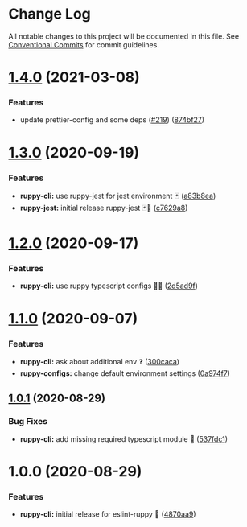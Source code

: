 # Change Log

All notable changes to this project will be documented in this file.
See [Conventional Commits](https://conventionalcommits.org) for commit guidelines.

# [1.4.0](https://github.com/Ruppyio/eslint-configs/compare/eslint-ruppy@1.3.0...eslint-ruppy@1.4.0) (2021-03-08)

### Features

- update prettier-config and some deps ([#219](https://github.com/Ruppyio/eslint-configs/issues/219)) ([874bf27](https://github.com/Ruppyio/eslint-configs/commit/874bf278e81d2193aa11e0545ceaca59df6a29a0))

# [1.3.0](https://github.com/Ruppyio/eslint-configs/compare/eslint-ruppy@1.2.0...eslint-ruppy@1.3.0) (2020-09-19)

### Features

- **ruppy-cli:** use ruppy-jest for jest environment 🃏 ([a83b8ea](https://github.com/Ruppyio/eslint-configs/commit/a83b8ea52d7b316604fbce67495de6664a5c73df))
- **ruppy-jest:** initial release ruppy-jest 🃏🚀 ([c7629a8](https://github.com/Ruppyio/eslint-configs/commit/c7629a8c1662cae8fb2fcb2dc8b27e482f9d66c6))

# [1.2.0](https://github.com/Ruppyio/eslint-configs/compare/eslint-ruppy@1.1.0...eslint-ruppy@1.2.0) (2020-09-17)

### Features

- **ruppy-cli:** use ruppy typescript configs 💪🏻 ([2d5ad9f](https://github.com/Ruppyio/eslint-configs/commit/2d5ad9f93ae98d71a0a1ce8f1d9d7f72f55ff22f))

# [1.1.0](https://github.com/Ruppyio/eslint-configs/compare/eslint-ruppy@1.0.1...eslint-ruppy@1.1.0) (2020-09-07)

### Features

- **ruppy-cli:** ask about additional env ❓ ([300caca](https://github.com/Ruppyio/eslint-configs/commit/300caca43e6a13e5c5b13492ed9a0f678f645cb8))
- **ruppy-configs:** change default environment settings ([0a974f7](https://github.com/Ruppyio/eslint-configs/commit/0a974f797c0be8457fde330b5eb9737e3d273b6e))

## [1.0.1](https://github.com/Ruppyio/eslint-configs/compare/eslint-ruppy@1.0.0...eslint-ruppy@1.0.1) (2020-08-29)

### Bug Fixes

- **ruppy-cli:** add missing required typescript module 🐛 ([537fdc1](https://github.com/Ruppyio/eslint-configs/commit/537fdc1a6f46c51b6422fa98a80475cdcfa1d32d))

# 1.0.0 (2020-08-29)

### Features

- **ruppy-cli:** initial release for eslint-ruppy 🚀 ([4870aa9](https://github.com/Ruppyio/eslint-configs/commit/4870aa9099f1450672372acc9ecbfe819957210d))
